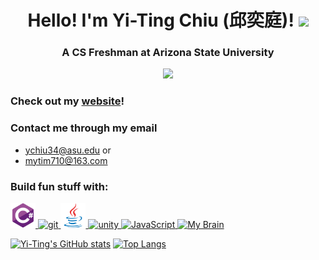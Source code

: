 

<h1 align="center"> Hello! I'm Yi-Ting Chiu (邱奕庭)! <img src="https://raw.githubusercontent.com/MartinHeinz/MartinHeinz/master/wave.gif" width="30px"></h1>
<h3 align="center">A CS Freshman at Arizona State University</h3>

<p align="center">
<a href="https://www.linkedin.com/in/yi-ting-chiu/"><img src="https://img.shields.io/badge/LinkedIn-blue?style=flat&logo=linkedin&labelColor=blue"></a>
</p>

### Check out my [website](https://t41372.github.io/)!

### Contact me through my email

- ychiu34@asu.edu or
- mytim710@163.com

### Build fun stuff with:
<p align="left"> 
  <a href="https://www.w3schools.com/cs/" target="_blank"> <img src="https://raw.githubusercontent.com/devicons/devicon/master/icons/csharp/csharp-original.svg" alt="csharp" width="40" height="40"/> </a> 
  <a href="https://git-scm.com/" target="_blank"> <img src="https://www.vectorlogo.zone/logos/git-scm/git-scm-icon.svg" alt="git" width="40" height="40"/> </a>
  <a href="https://www.java.com" target="_blank"> <img src="https://raw.githubusercontent.com/devicons/devicon/master/icons/java/java-original.svg" alt="java" width="40" height="40"/> </a> 
  <a href="https://unity.com/" target="_blank"> <img src="https://www.vectorlogo.zone/logos/unity3d/unity3d-icon.svg" alt="unity" width="40" height="40"/> </a>
  <a href="https://www.javascript.com/"> <img src="https://cdn.jsdelivr.net/gh/devicons/devicon/icons/javascript/javascript-original.svg" alt="JavaScript" width="40" height="40" /> </a>
  <a href="https://github.com/t41372#build-fun-stuff-with" title ="My Brain"><img src="http://pngimg.com/uploads/brain/brain_PNG15.png" alt="My Brain" width="40" height="40"/></a>
  
  </p>

[![Yi-Ting's GitHub stats](https://github-readme-stats.vercel.app/api?username=t41372)](https://github.com/anuraghazra/github-readme-stats)
[![Top Langs](https://github-readme-stats.vercel.app/api/top-langs/?username=t41372&layout=compact)](https://github.com/anuraghazra/github-readme-stats)

